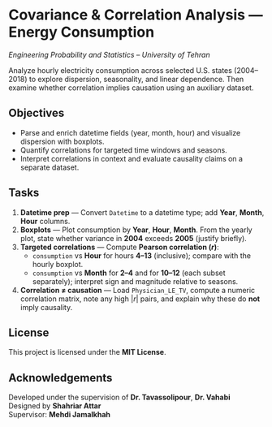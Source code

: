 ﻿
# Covariance & Correlation Analysis — Energy Consumption

_Engineering Probability and Statistics – University of Tehran_

Analyze hourly electricity consumption across selected U.S. states (2004–2018) to explore dispersion, seasonality, and linear dependence. Then examine whether correlation implies causation using an auxiliary dataset.

## Objectives
- Parse and enrich datetime fields (year, month, hour) and visualize dispersion with boxplots.
- Quantify correlations for targeted time windows and seasons.
- Interpret correlations in context and evaluate causality claims on a separate dataset.



## Tasks
1. **Datetime prep** — Convert `Datetime` to a datetime type; add **Year**, **Month**, **Hour** columns.
2. **Boxplots** — Plot consumption by **Year**, **Hour**, **Month**. From the yearly plot, state whether variance in **2004** exceeds **2005** (justify briefly).
3. **Targeted correlations** — Compute **Pearson correlation ($r$)**:
   - `consumption` vs **Hour** for hours **4–13** (inclusive); compare with the hourly boxplot.
   - `consumption` vs **Month** for **2–4** and for **10–12** (each subset separately); interpret sign and magnitude relative to seasons.
4. **Correlation ≠ causation** — Load `Physician_LE_TV`, compute a numeric correlation matrix, note any high $|r|$ pairs, and explain why these do **not** imply causality.



## License
This project is licensed under the **MIT License**.

## Acknowledgements

Developed under the supervision of **Dr. Tavassolipour**, **Dr. Vahabi**   
Designed by **Shahriar Attar**   
Supervisor: **Mehdi Jamalkhah**
